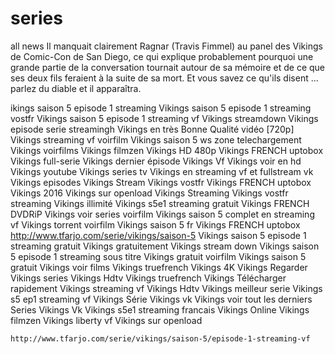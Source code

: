 # series
all news
Il manquait clairement Ragnar (Travis Fimmel) au panel des Vikings de Comic-Con de San Diego, 
ce qui explique probablement pourquoi une grande partie de la conversation tournait autour de sa mémoire
 et de ce que ses deux fils feraient à la suite de sa mort. Et vous savez ce qu'ils disent ... parlez du diable et il apparaîtra.
 
 
 
 ikings saison 5 episode 1 streaming Vikings saison 5 episode 1 streaming vostfr Vikings saison 5 episode 1 streaming vf 
 Vikings streamdown Vikings episode serie streamingh Vikings en très Bonne Qualité vidéo [720p] Vikings streaming vf
  voirfilm Vikings saison 5 ws zone telechargement Vikings voirfilms Vikings filmzen Vikings HD 480p Vikings FRENCH uptobox
   Vikings full-serie Vikings dernier épisode Vikings Vf Vikings voir en hd Vikings youtube Vikings series tv Vikings en streaming vf et fullstream vk
    Vikings episodes Vikings Stream Vikings vostfr Vikings FRENCH uptobox Vikings 2016 Vikings sur openload Vikings Streaming Vikings vostfr streaming Vikings illimité Vikings s5e1 streaming gratuit Vikings FRENCH DVDRiP Vikings voir series voirfilm Vikings saison 5 complet en streaming vf 
    Vikings torrent voirfilm Vikings saison 5 fr Vikings FRENCH uptobox 
    http://www.tfarjo.com/serie/vikings/saison-5
    Vikings saison 5 episode 1 streaming gratuit Vikings gratuitement 
    Vikings stream down Vikings saison 5 episode 1 streaming sous titre 
    Vikings gratuit voirfilm Vikings saison 5 gratuit Vikings voir films 
    Vikings truefrench Vikings 4K Vikings Regarder Vikings series 
    Vikings Hdtv Vikings truefrench Vikings Télécharger rapidement 
    Vikings streaming vf Vikings Hdtv Vikings meilleur serie 
    Vikings s5 ep1 streaming vf Vikings Série Vikings vk 
    Vikings voir tout les derniers Series  Vikings Vk 
    Vikings s5e1 streaming francais Vikings Online 
    Vikings filmzen Vikings liberty vf Vikings sur openload
    
    http://www.tfarjo.com/serie/vikings/saison-5/episode-1-streaming-vf
